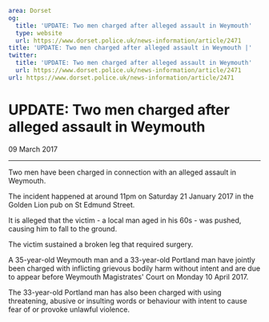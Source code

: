 ```yaml
area: Dorset
og:
  title: 'UPDATE: Two men charged after alleged assault in Weymouth'
  type: website
  url: https://www.dorset.police.uk/news-information/article/2471
title: 'UPDATE: Two men charged after alleged assault in Weymouth |'
twitter:
  title: 'UPDATE: Two men charged after alleged assault in Weymouth'
  url: https://www.dorset.police.uk/news-information/article/2471
url: https://www.dorset.police.uk/news-information/article/2471
```

# UPDATE: Two men charged after alleged assault in Weymouth

09 March 2017

* * *

Two men have been charged in connection with an alleged assault in Weymouth.

The incident happened at around 11pm on Saturday 21 January 2017 in the Golden Lion pub on St Edmund Street.

It is alleged that the victim - a local man aged in his 60s - was pushed, causing him to fall to the ground.

The victim sustained a broken leg that required surgery.

A 35-year-old Weymouth man and a 33-year-old Portland man have jointly been charged with inflicting grievous bodily harm without intent and are due to appear before Weymouth Magistrates' Court on Monday 10 April 2017.

The 33-year-old Portland man has also been charged with using threatening, abusive or insulting words or behaviour with intent to cause fear of or provoke unlawful violence.

